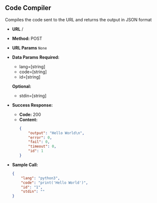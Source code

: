 **Code Compiler**
----
Compiles the code sent to the URL and returns the output in JSON format

* **URL**
    /

* **Method:**
    POST
  
*  **URL Params**
    `None`


* **Data Params**
    **Required:**
    *  lang=[string]
     * code=[string]
     * id=[string]
    
  **Optional:**
    * stdin=[string]


* **Success Response:**
  * **Code:** 200
  *  **Content:** 
        ```json
        {
            "output": "Hello World\n",
            "error": 0,
            "fail": 0,
            "timeout": 0,
            "id": 1
        }
        ```
 

* **Sample Call:**
    ```json
    {
        "lang": "python3",
        "code": "print('Hello World')",
        "id": "1",
        "stdin": ""
  }  

